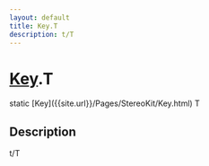 ```yaml
---
layout: default
title: Key.T
description: t/T
---
```

# [Key]({{site.url}}/Pages/StereoKit/Key.html).T

<div class='signature' markdown='1'>
static [Key]({{site.url}}/Pages/StereoKit/Key.html) T
</div>

## Description
t/T

